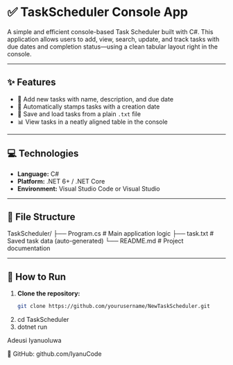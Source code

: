# ✅ TaskScheduler Console App

A simple and efficient console-based Task Scheduler built with C#. This application allows users to add, view, search, update, and track tasks with due dates and completion status—using a clean tabular layout right in the console.

---

## ✨ Features

- 📝 Add new tasks with name, description, and due date
- 📆 Automatically stamps tasks with a creation date
- 📁 Save and load tasks from a plain `.txt` file
- 📊 View tasks in a neatly aligned table in the console

---

## 💻 Technologies

- **Language:** C#
- **Platform:** .NET 6+ / .NET Core
- **Environment:** Visual Studio Code or Visual Studio

---

## 📂 File Structure

TaskScheduler/ ├── Program.cs # Main application logic ├── task.txt # Saved task data (auto-generated) └── README.md # Project documentation


---

## 🚀 How to Run

1. **Clone the repository:**
   ```bash
   git clone https://github.com/yourusername/NewTaskScheduler.git
2. cd TaskScheduler
3. dotnet run

Adeusi Iyanuoluwa

🔗 GitHub: github.com/IyanuCode

